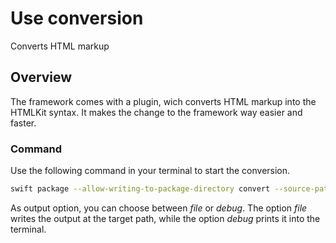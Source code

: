 # Use conversion

Converts HTML markup

## Overview

The framework comes with a plugin, wich converts HTML markup into the HTMLKit syntax. It makes the change to the framework way easier and faster.

### Command

Use the following command in your terminal to start the conversion.

```sh
swift package --allow-writing-to-package-directory convert --source-path [source-path] --target-path [target-path] --output-option debug
```

As output option, you can choose between _file_ or _debug_. The option _file_ writes the output at the target path, while the option _debug_ prints it into the terminal.
